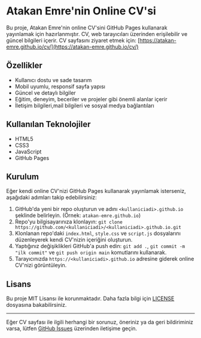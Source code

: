 # Atakan Emre'nin Online CV'si

Bu proje, Atakan Emre'nin online CV'sini GitHub Pages kullanarak yayınlamak için hazırlanmıştır. CV, web tarayıcıları üzerinden erişilebilir ve güncel bilgileri içerir. CV sayfasını ziyaret etmek için: [https://atakan-emre.github.io/cv/](https://atakan-emre.github.io/cv/)

## Özellikler

- Kullanıcı dostu ve sade tasarım
- Mobil uyumlu, responsif sayfa yapısı
- Güncel ve detaylı bilgiler
- Eğitim, deneyim, beceriler ve projeler gibi önemli alanlar içerir
- İletişim bilgileri,mail bilgileri ve sosyal medya bağlantıları

## Kullanılan Teknolojiler

- HTML5
- CSS3
- JavaScript
- GitHub Pages

## Kurulum

Eğer kendi online CV'nizi GitHub Pages kullanarak yayınlamak isterseniz, aşağıdaki adımları takip edebilirsiniz:

1. GitHub'da yeni bir repo oluşturun ve adını `<kullaniciadi>.github.io` şeklinde belirleyin. (Örnek: `atakan-emre.github.io`)
2. Repo'yu bilgisayarınıza klonlayın: `git clone https://github.com/<kullaniciadi>/<kullaniciadi>.github.io.git`
3. Klonlanan repo'daki `index.html`, `style.css` ve `script.js` dosyalarını düzenleyerek kendi CV'nizin içeriğini oluşturun.
4. Yaptığınız değişiklikleri GitHub'a push edin: `git add .`, `git commit -m "ilk commit"` ve `git push origin main` komutlarını kullanarak.
5. Tarayıcınızda `https://<kullaniciadi>.github.io` adresine giderek online CV'nizi görüntüleyin.

## Lisans

Bu proje MIT Lisansı ile korunmaktadır. Daha fazla bilgi için [LICENSE](LICENSE) dosyasına bakabilirsiniz.

---

Eğer CV sayfası ile ilgili herhangi bir sorunuz, öneriniz ya da geri bildiriminiz varsa, lütfen [GitHub Issues](https://github.com/atakan-emre/atakan-emre.github.io/issues) üzerinden iletişime geçin.
